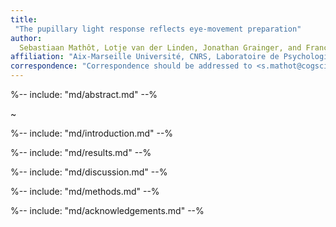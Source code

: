 ```yaml
---
title:
 "The pupillary light response reflects eye-movement preparation"
author:
  Sebastiaan Mathôt, Lotje van der Linden, Jonathan Grainger, and Françoise Vitu
affiliation: "Aix-Marseille Université, CNRS, Laboratoire de Psychologie Cognitive"
correspondence: "Correspondence should be addressed to <s.mathot@cogsci.nl>"
---
```


%-- include: "md/abstract.md" --%

~

%-- include: "md/introduction.md" --%

%-- include: "md/results.md" --%

%-- include: "md/discussion.md" --%

%-- include: "md/methods.md" --%

%-- include: "md/acknowledgements.md" --%
